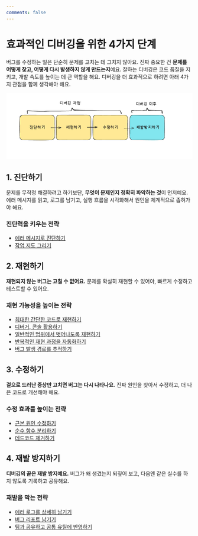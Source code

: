 ```yaml
---
comments: false
---
```


# 효과적인 디버깅을 위한 4가지 단계

버그를 수정하는 일은 단순히 문제를 고치는 데 그치지 않아요. 진짜 중요한 건 **문제를 어떻게 찾고, 어떻게 다시 발생하지 않게 만드는지**예요. 잘하는 디버깅은 코드 품질을 지키고, 개발 속도를 높이는 데 큰 역할을 해요. 디버깅을 더 효과적으로 하려면 아래 4가지 관점을 함께 생각해야 해요.

![](../images/start/four-step.png)

## 1. 진단하기

문제를 무작정 해결하려고 하기보단, **무엇이 문제인지 정확히 파악하는 것**이 먼저예요. 에러 메시지를 읽고, 로그를 남기고, 실행 흐름을 시각화해서 원인을 체계적으로 좁혀가야 해요.

### 진단력을 키우는 전략

- [에러 메시지로 진단하기](./diagnose/error-message.md)
- [작업 지도 그리기](./diagnose/map.md)

## 2. 재현하기

**재현되지 않는 버그는 고칠 수 없어요.** 문제를 확실히 재현할 수 있어야, 빠르게 수정하고 테스트할 수 있어요.

### 재현 가능성을 높이는 전략

- [최대한 간단한 코드로 재현하기](./reproduce/simply.md)
- [디버거, 콘솔 활용하기](./reproduce/debugger.md)
- [일반적인 범위에서 벗어나도록 재현하기](./reproduce/out-range.md)
- [반복적인 재현 과정을 자동화하기](./reproduce/repeat.md)
- [버그 발생 경로를 추적하기](./reproduce/trace.md)

## 3. 수정하기

**겉으로 드러난 증상만 고치면 버그는 다시 나타나요.** 진짜 원인을 찾아서 수정하고, 더 나은 코드로 개선해야 해요.

### 수정 효과를 높이는 전략

- [근본 원인 수정하기](./fix/correct.md)
- [순수 함수 분리하기](./fix/pure.md)
- [데드코드 제거하기](./fix/dead-code.md)

## 4. 재발 방지하기

**디버깅의 끝은 재발 방지예요.** 버그가 왜 생겼는지 되짚어 보고, 다음엔 같은 실수를 하지 않도록 기록하고 공유해요.

### 재발을 막는 전략

- [에러 로그를 상세히 남기기](./prevent/error-log.md)
- [버그 리포트 남기기](./prevent/bug-report.md)
- [팀과 공유하고 공통 유틸에 반영하기](./prevent/util.md)

